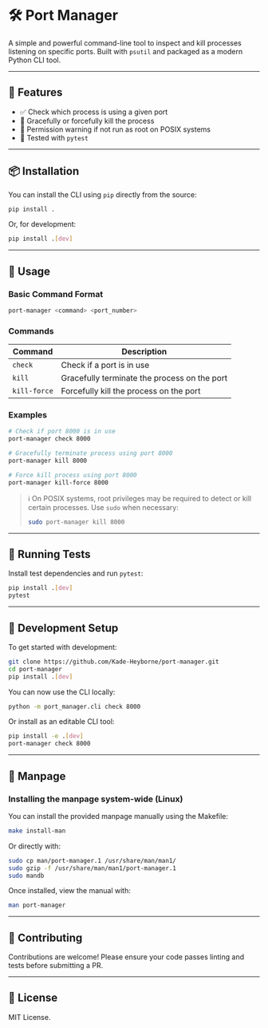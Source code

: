 # 🛠️ Port Manager

A simple and powerful command-line tool to inspect and kill processes listening on specific ports. Built with `psutil` and packaged as a modern Python CLI tool.

---

## 🚀 Features

- ✅ Check which process is using a given port
- 🧯 Gracefully or forcefully kill the process
- 🔐 Permission warning if not run as root on POSIX systems
- 🧪 Tested with `pytest`

---

## 📦 Installation

You can install the CLI using `pip` directly from the source:

```bash
pip install .
```

Or, for development:

```bash
pip install .[dev]
```

---

## 🔧 Usage

### Basic Command Format

```bash
port-manager <command> <port_number>
```

### Commands

| Command      | Description                                  |
| ------------ | -------------------------------------------- |
| `check`      | Check if a port is in use                    |
| `kill`       | Gracefully terminate the process on the port |
| `kill-force` | Forcefully kill the process on the port      |

### Examples

```bash
# Check if port 8000 is in use
port-manager check 8000

# Gracefully terminate process using port 8000
port-manager kill 8000

# Force kill process using port 8000
port-manager kill-force 8000
```

> ℹ️ On POSIX systems, root privileges may be required to detect or kill certain processes. Use `sudo` when necessary:
>
> ```bash
> sudo port-manager kill 8000
> ```

---

## 🧪 Running Tests

Install test dependencies and run `pytest`:

```bash
pip install .[dev]
pytest
```

---

## 🧰 Development Setup

To get started with development:

```bash
git clone https://github.com/Kade-Heyborne/port-manager.git
cd port-manager
pip install .[dev]
```

You can now use the CLI locally:

```bash
python -m port_manager.cli check 8000
```

Or install as an editable CLI tool:

```bash
pip install -e .[dev]
port-manager check 8000
```

---

## 📄 Manpage

### Installing the manpage system-wide (Linux)

You can install the provided manpage manually using the Makefile:

```bash
make install-man
````

Or directly with:

```bash
sudo cp man/port-manager.1 /usr/share/man/man1/
sudo gzip -f /usr/share/man/man1/port-manager.1
sudo mandb
```

Once installed, view the manual with:

```bash
man port-manager
```

---

## 🙋 Contributing

Contributions are welcome! Please ensure your code passes linting and tests before submitting a PR.

---

## 📜 License

MIT License.

